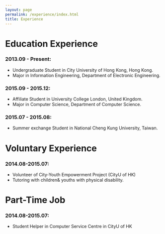 ```yaml
---
layout: page
permalink: /experience/index.html
title: Experience
---
```


# Education Experience

### 2013.09 - Present:
  - Undergraduate Student in City University of Hong Kong, Hong Kong.
  - Major in Information Engineering, Department of Electronic Engineering. 

### 2015.09 - 2015.12:
  - Affiliate Student in University College London, United Kingdom.
  - Major in Computer Science, Department of Computer Science.

### 2015.07 - 2015.08:
  - Summer exchange Student in National Cheng Kung University, Taiwan.


# Voluntary Experience
### 2014.08-2015.07:
  - Volunteer of City-Youth Empowerment Project (CityU of HK)
  - Tutoring with children& youths with physical disability. 

# Part-Time Job
### 2014.08-2015.07: 
  - Student Helper in Computer Service Centre in CityU of HK